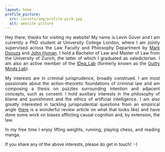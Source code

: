 ```yaml
---
layout: home
profile_picture:
  src: /assets/img/profile-pic9.jpg
  alt: website picture
---
```




<p align="justify"> Hey there, thanks for visiting my website! My name is Levin Güver and I am currently a PhD student at University College London, where I am jointly supervised across the Law Faculty and Philosophy Department by <a href="https://www.ucl.ac.uk/laws/people/dr-mark-dsouza">Mark Dsouza</a> and <a href="https://www.ucl.ac.uk/philosophy/people/professor-john-hyman">John Hyman</a>. I hold a Bachelor of Law and Master of Law from the University of Zurich, the latter of which I graduated as valedictorian. I am also an active member of the <a href="https://idea-lab.uni-graz.at/de/unsere-forschenden/ethik-der-kuenstlichen-intelligenz/">IDea_Lab</a> (formerly known as the <a href="https://www.guiltymindslab.com/">Guilty Minds Lab</a>).</p>


<p align="justify"> My interests are in criminal jurisprudence, broadly construed. I am most passionate about the action-theoretic foundations of criminal law and am composing a thesis on puzzles surrounding intention and adjacent concepts, such as consent. I hold auxiliary interests in the philosophy of blame and punishment and the ethics of artificial intelligence. I am also greatly interested in tackling jurisprudential questions from an empirical angle (<a href="https://lawreview.uchicago.edu/sites/default/files/03%20Tobia.pdf">here</a> is a wonderful review article on what that looks like) and have done some work on biases afflicting causal cognition and, by extension, the law. 

<p align="justify"> In my free time I enjoy lifting weights, running, playing chess, and reading manga.</p>

<p align="justify">If you share any of the above interests, please do get in touch!  :-) </p>